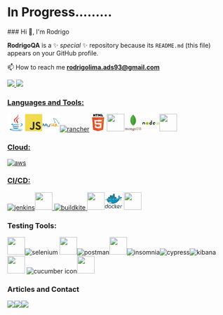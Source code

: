 


<h1>In Progress.........</h1>
### Hi 👋, I'm Rodrigo


**RodrigoQA** is a ✨ _special_ ✨ repository because its `README.md` (this file) appears on your GitHub profile.

 📫 How to reach me **rodrigolima.ads93@gmail.com**
<!--
Here are some ideas to get you started:

- 🔭 I’m currently working on ...
- 🌱 I’m currently learning ...
- 👯 I’m looking to collaborate on ...
- 🤔 I’m looking for help with ...
- 💬 Ask me about ...
- 📫 How to reach me: ...
- 😄 Pronouns: ...
- ⚡ Fun fact: ...
-->

<div>
<a href="https://github.com/RodrigoQA/RodrigoQA">
<img height="180em" src="https://github-readme-stats-sigma-five.vercel.app/api?username=RodrigoQA&show_icons=true&theme=dracula&include_all_commits=true&count_private=true"/>
<img height="180em" src="https://github-readme-stats-sigma-five.vercel.app/api/top-langs/?username=RodrigoQA&layout=compact&langs_count=7&theme=dracula"/>
</div>


### Languages and Tools:

<img src="https://raw.githubusercontent.com/devicons/devicon/master/icons/java/java-original.svg" width="40" height="40" style="max-width: 100%;"><img src="https://raw.githubusercontent.com/devicons/devicon/master/icons/javascript/javascript-original.svg"  width="40" height="40" style="max-width: 100%;"><img src="https://raw.githubusercontent.com/devicons/devicon/master/icons/mysql/mysql-original-wordmark.svg" alt="mysql" width="40" height="40" style="max-width: 100%;"><img alt="rancher" height="40" width="40" src="https://camo.githubusercontent.com/7c7c6e243a56e5271cee6b8a370670fcd91401bde59d846cf315a8de59f78498/68747470733a2f2f72616e636865722e636f6d2f646f63732f696d672f6c6f676f2d7371756172652e706e67" data-canonical-src="https://rancher.com/docs/img/logo-square.png" style="max-width: 100%;"><img src="https://raw.githubusercontent.com/devicons/devicon/master/icons/html5/html5-original-wordmark.svg" alt="html5" width="40" height="40" style="max-width: 100%;"><img  width="40" height="40"  src="https://encrypted-tbn0.gstatic.com/images?q=tbn:ANd9GcQIhTfrZPQFwhHFtsdN1lbxi4cg4w4UUAZvsQ&amp;usqp=CAU"><img src="https://raw.githubusercontent.com/devicons/devicon/master/icons/mongodb/mongodb-original-wordmark.svg" alt="mongodb" width="40" height="40" style="max-width: 100%;"><img src="https://raw.githubusercontent.com/devicons/devicon/master/icons/nodejs/nodejs-original-wordmark.svg" alt="nodejs" width="40" height="40" style="max-width: 100%;"><img  width="40" height="40"  src="https://encrypted-tbn0.gstatic.com/images?q=tbn:ANd9GcQCuPAHI7LsRXWcbaFR9iZvCXE_VpmpAN2MsA&amp;usqp=CAU">
 
 
 
### Cloud:
 <img alt="aws" height="40" width="40" src="https://camo.githubusercontent.com/7980d92a78323b7a7aa81abad427a74d158ea3a8a75d46f7eca1f88329e775c0/68747470733a2f2f64312e6177737374617469632e636f6d2f6c6f676f732f6177732d6c6f676f2d6c6f636b7570732f706f776572656462796177732f50425f4157535f6c6f676f5f5247425f737461636b65645f5245565f53512e393163643461663430373733636266626431353537376133633262386133343666653365386661322e706e67" data-canonical-src="https://d1.awsstatic.com/logos/aws-logo-lockups/poweredbyaws/PB_AWS_logo_RGB_stacked_REV_SQ.91cd4af40773cbfbd15577a3c2b8a346fe3e8fa2.png" style="max-width: 100%;">

### CI/CD:
 <a href="https://www.jenkins.io/" rel="nofollow"> <img alt="jenkins" height="40" width="40" src="https://camo.githubusercontent.com/4dcc1fa9da144cea770e274b19327077ff931176a340f1ae8c291678a792b0b5/68747470733a2f2f75706c6f61642e77696b696d656469612e6f72672f77696b6970656469612f636f6d6d6f6e732f7468756d622f652f65392f4a656e6b696e735f6c6f676f2e7376672f3132303070782d4a656e6b696e735f6c6f676f2e7376672e706e67" data-canonical-src="https://upload.wikimedia.org/wikipedia/commons/thumb/e/e9/Jenkins_logo.svg/1200px-Jenkins_logo.svg.png" style="max-width: 100%;"><img  width="40" height="40" src="https://encrypted-tbn0.gstatic.com/images?q=tbn:ANd9GcSrH1HTG1kJy05KCNaBE4vHjsOnKC-QMNxolQ&amp;usqp=CAU">
 <a href="https://buildkite.com/" rel="nofollow"> <img alt="buildkite" height="40" width="40" src="https://camo.githubusercontent.com/d4f9d29d72e3e117f36cfa8f07e56b62195dd38fed6fa78328ec9aa7a4452583/68747470733a2f2f7974332e676f6f676c6575736572636f6e74656e742e636f6d2f5a333648696d384d646568394a4c62796449437473373246306b684c745967316a67524d575130706e4e6868754563467174374b3679556353537742676273737437564550744c644f513d733930302d632d6b2d63307830306666666666662d6e6f2d726a" data-canonical-src="https://yt3.googleusercontent.com/Z36Him8Mdeh9JLbydICts72F0khLtYg1jgRMWQ0pnNhhuEcFqt7K6yUcSSwBgbsst7VEPtLdOQ=s900-c-k-c0x00ffffff-no-rj" style="max-width: 100%;">
</a><img  width="40" height="40"  src="https://encrypted-tbn0.gstatic.com/images?q=tbn:ANd9GcSw8CcAW2KVgTNQqJsi52iD1dqc3y8K6RsiVA&amp;usqp=CAU"><img src="https://raw.githubusercontent.com/devicons/devicon/master/icons/docker/docker-original-wordmark.svg" alt="docker" width="40" height="40" style="max-width: 100%;">
</a><img src="https://encrypted-tbn0.gstatic.com/images?q=tbn:ANd9GcT7zto6Hu8AqB2V9t0gG-iczMSkmOFTfD9W-SZHSeyuHTlPLbCJF2lcRv5EFehmDeaBSVk&amp;usqp=CAU" width="40" height="40">
 
 
### Testing Tools:
 <img  width="40" height="40"  src="https://encrypted-tbn0.gstatic.com/images?q=tbn:ANd9GcRMutu0gvqdwLPEjKfccevQCTjXbPgRBZiBBw&amp;usqp=CAU"><img alt="selenium" height="40" width="40" src="https://camo.githubusercontent.com/23db4cf88995cc1792f8ba7d387050cdabe3c491207910db64b305c05f0b93ba/68747470733a2f2f75706c6f61642e77696b696d656469612e6f72672f77696b6970656469612f636f6d6d6f6e732f642f64352f53656c656e69756d5f4c6f676f2e706e67" data-canonical-src="https://upload.wikimedia.org/wikipedia/commons/d/d5/Selenium_Logo.png" style="max-width: 100%;"> <img  height="40" width="40" src="https://camo.githubusercontent.com/f0076eb283898f7e44436ac3ee3b936162a46eb4be3cc84ecb1aa91241b0ff49/68747470733a2f2f77372e706e6777696e672e636f6d2f706e67732f3337322f3637342f706e672d7472616e73706172656e742d61707069756d2d746573742d6175746f6d6174696f6e2d736f6674776172652d74657374696e672d73656c656e69756d2d63616c61626173682d707572706c652d76696f6c65742d746578742d7468756d626e61696c2e706e67" data-canonical-src="https://w7.pngwing.com/pngs/372/674/png-transparent-appium-test-automation-software-testing-selenium-calabash-purple-violet-text-thumbnail.png" style="max-width: 100%;"><img alt="postman" height="40" width="40" src="https://camo.githubusercontent.com/9f1ca3b98fb55939fd8e45b6299cc9dfee7163ec9f663fd6f43fc5cfda3c118f/68747470733a2f2f7777772e7376677265706f2e636f6d2f646f776e6c6f61642f3335343230322f706f73746d616e2d69636f6e2e737667" data-canonical-src="https://www.svgrepo.com/download/354202/postman-icon.svg" style="max-width: 100%;"><img  height="40" width="40" src="https://encrypted-tbn0.gstatic.com/images?q=tbn:ANd9GcTK4q_fI8NEY__kQ5q7BWJUjuM67jPC97Ah08MmSClPot2SSxWAhq675nlleNnz3zKfz4M&amp;usqp=CAU" style="max-width: 100%;"><img alt="insomnia" height="40" width="40" src="https://camo.githubusercontent.com/49173798507f976bb55ad37f4ca77403429bbb0ec54a146a391e53d694a738bd/68747470733a2f2f7365656b6c6f676f2e636f6d2f696d616765732f492f696e736f6d6e69612d6c6f676f2d413335453039454231392d7365656b6c6f676f2e636f6d2e706e67" data-canonical-src="https://seeklogo.com/images/I/insomnia-logo-A35E09EB19-seeklogo.com.png" style="max-width: 100%;"><img alt="cypress" height="40" width="40" src="https://camo.githubusercontent.com/92ea4ceaecae93a7aa14fba9fc807f861853245e512a47bc16615277ac4e3a79/68747470733a2f2f61737365742e6272616e6466657463682e696f2f696449715f6b463072622f696476337a776d5369592e6a706567" data-canonical-src="https://asset.brandfetch.io/idIq_kF0rb/idv3zwmSiY.jpeg" style="max-width: 100%;"><img src="https://camo.githubusercontent.com/dbc1482101cfa71adf795a200aa1b832d4ccbba9719b2d6e91a67192caf45d75/68747470733a2f2f7777772e766563746f726c6f676f2e7a6f6e652f6c6f676f732f656c6173746963636f5f6b6962616e612f656c6173746963636f5f6b6962616e612d69636f6e2e737667" alt="kibana" width="40" height="40" data-canonical-src="https://www.vectorlogo.zone/logos/elasticco_kibana/elasticco_kibana-icon.svg" style="max-width: 100%;"><img width="40" height="40" src="https://encrypted-tbn0.gstatic.com/images?q=tbn:ANd9GcSA-5XpDB7T1LzoNGJ9gxQl7m99e-jNvDl7Gw&amp;usqp=CAU"> <img width="40" height="40" alt="cucumber icon" src="https://encrypted-tbn0.gstatic.com/images?q=tbn:ANd9GcTzeEBkPT5-ZwCY72RTvUN9PdLZM2CC0VgKhg&amp;usqp=CAU"><img  width="40" height="40"  src="https://encrypted-tbn0.gstatic.com/images?q=tbn:ANd9GcSfAryBzPpmBO7Z9zbxmlANNZJZITT39sFsnA&amp;usqp=CAU">
 
### Articles and Contact
<a href="https://www.linkedin.com/in/rodrigo-lima-qa-ctfl-at/" target="_blank"><img src="https://img.shields.io/badge/LinkedIn-0077B5?style=for-the-badge&logo=linkedin&logoColor=white" style="max-width: 100%;"></a></div><a href="rodrigolima.das93@gmail.com.br" target="_blank"><img src="https://img.shields.io/badge/Gmail-D14836?style=for-the-badge&logo=gmail&logoColor=white" style="max-width: 100%;"></a></div></div><a href="https://gitlab.com/rodrigo.qa" target="_blank"><img src="https://img.shields.io/badge/GitLab-330F63?style=for-the-badge&logo=gitlab&logoColor=white" style="max-width: 100%;"></a>
</div>


